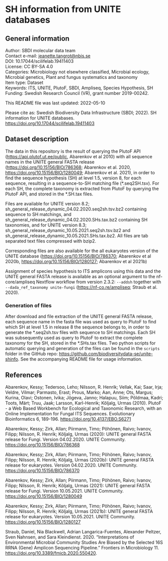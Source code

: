 # SH information from UNITE databases

## General information

Author: SBDI molecular data team  
Contact e-mail: jeanette.tangrot@nbis.se  
DOI: 10.17044/scilifelab.19411403  
License: CC BY-SA 4.0  
Categories: Microbiology not elsewhere classified, Microbial ecology, Microbial genetics,
Plant and fungus systematics and taxonomy  
Item type: Dataset  
Keywords: ITS, UNITE, PlutoF, SBDI, Ampliseq, Species Hypothesis, SH  
Funding: Swedish Research Council (VR), grant number 2019-00242.  

This README file was last updated: 2022-05-10  

Please cite as: Swedish Biodiversity Data Infrastructure (SBDI; 2022). SH information for UNITE databases. https://doi.org/10.17044/scilifelab.19411403

## Dataset description

The data in this repository is the result of querying the PlutoF API (https://api.plutof.ut.ee/public, Abarenkov et al 2010) with all sequence names in the UNITE general FASTA release (https://doi.org/10.15156/BIO/786368; Abarenkov et al. 2020, https://doi.org/10.15156/BIO/1280049; Abarenkov et al. 2021), in order to find the sequence hypothesis (SH) at level 1.5, version 8, for each sequence, resulting in a sequence-to-SH matching file (*.seq2SH.tsv). For each SH, the complete taxonomy is extracted from PlutoF by querying the PlutoF API, and stored in the *.SH.tax files.

Files are available for UNITE version 8.2; sh_general_release_dynamic_04.02.2020.seq2sh.tsv.bz2 containing sequence to SH matchings, and sh_general_release_dynamic_04.02.2020.SHs.tax.bz2 containing SH taxonomies, and for UNITE version 8.3; sh_general_release_dynamic_10.05.2021.seq2sh.tsv.bz2 and sh_general_release_dynamic_10.05.2021.SHs.tax.bz2. All files are tab separated text files compressed with bzip2.

Corresponding files are also available for the all eukaryotes version of the UNITE database (https://doi.org/10.15156/BIO/786370; Abarenkov et al 2020b, https://doi.org/10.15156/BIO/1280127; Abarenkov et al 2021b)

Assignment of species hypothesis to ITS amplicons using this data and the UNITE general FASTA release is available as an optional argument to the nf-core/ampliseq Nextflow workflow from version 2.3.2: `--addsh` together with `--dada_ref_taxonomy unite-fungi` (https://nf-co.re/ampliseq; Straub et al. 2020).

### Generation of files

After download and file extraction of the UNITE general FASTA release, each sequence name in the fasta file was used as query to PlutoF to find which SH at level 1.5 in release 8 the sequence belongs to, in order to generate the *.seq2sh.tsv files with sequence to SH matchings. Each SH was subsequently used as query to PlutoF to extract the complete taxonomy for the SH, stored in the *.SHs.tax files.
Two python scripts for automatic querying and generation of the files can be found in the `scripts` folder in the GitHub repo: https://github.com/biodiversitydata-se/unite-shinfo. See the accompanying README file for usage information.


## References

Abarenkov, Kessy; Tedersoo, Leho; Nilsson, R. Henrik; Vellak, Kai; Saar, Irja; Veldre, Vilmar; Parmasto, Erast; Prous, Marko; Aan, Anne; Ots, Margus; Kurina, Olavi; Ostonen, Ivika; Jõgeva, Janno; Halapuu, Siim; Põldmaa, Kadri; Toots, Märt; Truu, Jaak; Larsson, Karl-Henrik; Kõljalg, Urmas (2010). PlutoF - a Web Based Workbench for Ecological and Taxonomic Research, with an Online Implementation for Fungal ITS Sequences. Evolutionary Bioinformatics 6, 189-196. https://doi.org/10.4137/EBO.S6271

Abarenkov, Kessy; Zirk, Allan; Piirmann, Timo; Pöhönen, Raivo; Ivanov, Filipp; Nilsson, R. Henrik; Kõljalg, Urmas (2020): UNITE general FASTA release for Fungi. Version 04.02.2020. UNITE Community. https://doi.org/10.15156/BIO/786368

Abarenkov, Kessy; Zirk, Allan; Piirmann, Timo; Pöhönen, Raivo; Ivanov, Filipp; Nilsson, R. Henrik; Kõljalg, Urmas (2020b): UNITE general FASTA release for eukaryotes. Version 04.02.2020. UNITE Community. https://doi.org/10.15156/BIO/786370

Abarenkov, Kessy; Zirk, Allan; Piirmann, Timo; Pöhönen, Raivo; Ivanov, Filipp; Nilsson, R. Henrik; Kõljalg, Urmas (2021): UNITE general FASTA release for Fungi. Version 10.05.2021. UNITE Community. https://doi.org/10.15156/BIO/1280049

Abarenkov, Kessy; Zirk, Allan; Piirmann, Timo; Pöhönen, Raivo; Ivanov, Filipp; Nilsson, R. Henrik; Kõljalg, Urmas (2021b): UNITE general FASTA release for eukaryotes. Version 10.05.2021. UNITE Community. https://doi.org/10.15156/BIO/1280127

Straub, Daniel, Nia Blackwell, Adrian Langarica-Fuentes, Alexander Peltzer, Sven Nahnsen, and Sara Kleindienst. 2020. “Interpretations of Environmental Microbial Community Studies Are Biased by the Selected 16S RRNA (Gene) Amplicon Sequencing Pipeline.” Frontiers in Microbiology 11. https://doi.org/10.3389/fmicb.2020.550420.

